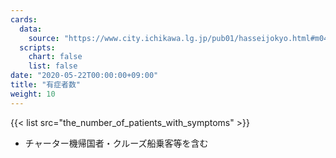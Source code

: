 ```yaml
---
cards:
  data:
    source: "https://www.city.ichikawa.lg.jp/pub01/hasseijokyo.html#m04"
  scripts:
    chart: false
    list: false
date: "2020-05-22T00:00:00+09:00"
title: "有症者数"
weight: 10
---
```


{{< list src="the_number_of_patients_with_symptoms" >}}

- チャーター機帰国者・クルーズ船乗客等を含む
